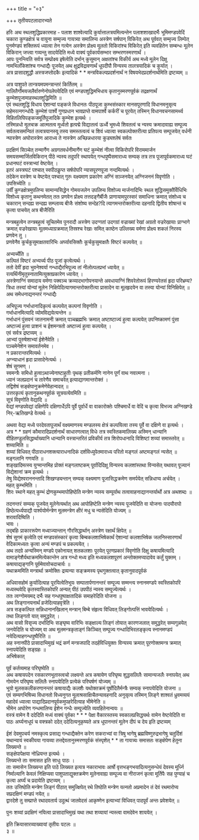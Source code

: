 +++
title = "०३"

+++
तृतीयपटलादारभ्यते   
  
हरिः अथ स्थलशुद्धिप्रकारमाह - पलाश शाश्वेत्यादि कुर्यात्तालत्रयमित्यन्तेन पलाशशाखादर्भैः भूमिमण्डपवेदिं चकारा कुण्डक्षेत्रं च वायुना सम्मृज्य गायत्र्या समालिप्य अस्त्रेण सर्षपान् विकिरेत् अथ पूर्ववत् सम्मृज्य लिम्पेत् पुनर्मण्डपं शक्तिरूपं ध्यात्वा तेन गत्येन अस्त्रेण प्रोक्ष्य मूलतो विकिरांश्च विकिरेत् इति व्यवहितेन सम्बन्धः मूलेन विकिरान् जप्त्वा गव्यन्तु सादयेदिति मध्ये वाक्यं पूर्वकार्यसम्भार सम्भरणस्मरणार्थं ।  
आपः पुनन्त्विति सर्वत्र सम्प्रोक्ष्य इषेत्वेति दर्भान् कुसुमान् अक्षतांश्च विकीर्य अथ मध्ये मूलेन दिक्षु नामभिर्लोकेशांश्च गन्धाद्यैः पूजयेत् अथ क्षुद्रविद्रावणार्थं धूपदीपौ विन्यस्य तालत्रयादिकं च कुर्यात् ।  
अत्र प्रासादशुद्धौ अस्त्रजप्तोदकैः इत्यादिकं * * मन्त्रविकल्पप्रदर्शनार्थं न विषयभेदप्रदर्शनार्थमिति द्रष्टव्यम् ॥   
  
   
  
अत्र पाशुपते तान्त्रयमपमन्त्रान्तरं किर्तितम् ॥  
गालितैर्गोमयजलैर्वारुणेनोपलेपयेदिति एवं मण्डपशुद्धिमभिधाय कृतानुस्मरणपूर्वकं तद्रक्षणार्थं कुम्भेशपूजामाहस्थलशुद्धिमिति ॥  
एवं स्थलशुद्धिं विधाय ऐशान्यां पङ्कजे विधानतः पीठपूजा कुम्भसंस्कार मानसपूरणादि विधानमनुसृत्य सहेमरत्नगन्धोदैः कुम्भेशं पार्श्वे गुणप्रधान भावप्राप्ते वामपार्श्वे कर्करीं च पूरयेत् तस्मिन् विधानवचनसामर्थ्य विहितलिपिपङ्कजमूर्तिपूजादिके कुम्भेश इत्यर्थः ।  
तस्मिन्नधो मूलचक्र आत्मतत्व मूर्ध्वतो हृत्पद्मे विद्यातत्वं ऊर्ध्वे भूमध्ये शिवतत्वं च न्यस्य क्रमादावाह्य सम्पूज्य सर्वतत्वसमन्वितं तत्वत्रयानस्यू तस्य समस्तत्वत्वं च शिवं ध्यात्वा स्वकल्पोक्तरीत्या प्रतिपत्य सम्पूजयेत् वर्धनी न्घास्त्रेण अघोरास्त्रेण आराध्य ते नास्त्रेण अच्छिन्नधारया कुड्यश्लेषं सर्वतः   
  
   
  
प्रदक्षिणं सिञ्चेत् तन्मार्गेण अग्रगतवर्धनीमार्गेण घटं कुम्भेशं नीत्वा विकिरोपरि विराममार्जन समयसम्मार्जितविकिरान् पीठे न्यस्य तदुपरि स्थापयेत् गन्धपुष्पैसमाराध्य सम्यक् तत्र तत्र पूजापूर्वकमाराध्य घटं प्रधानघटं वस्त्राभ्यां वेष्टयेत् ।  
इतरं अस्त्रघटं पश्चात् स्वपीठकॢप्त सर्षपोपरि न्यासपूरणपूजा नन्दमित्यर्थः ।  
तदेकेन वस्त्रेण च वेष्टयेत् पश्चात् गुरुः वक्ष्यमाण प्रकारेण अग्निं सञ्जनयेत् अग्निजननं विवृणोति ।  
उपसिच्येति ॥  
उर्वीं कुण्डक्षेत्रमुपलिप्य सामान्यसिद्धेन गोमयजलेन उपलिप्य विशोज्य मार्जनादिभिः स्थल शुद्धिसमुक्तैर्विधिभिः विशोध्य कृतानु कथनमेतत् ततः प्रणवेन प्रोक्ष्य तत्तदङ्गैर्बीजैः प्राणायामपुरस्सरं समाधिना क्रमात् संशोध्य च चकारान् सन्दह्य सन्दह्य सम्प्लाव्य बीजैः संशोष्य सन्देह?दि त्यागमन्तरोक्तरीत्या दहनादि द्वितीय शोषान्तं च कृत्वा पाचयेत् अत्र बीजैरिति   
  
   
  
मन्त्रबहुत्वेन तन्त्रबहुत्वं सूचितमेव पुनरादौ अस्त्रेण उदग्गतां उदगग्रां वज्राख्यां रेखां अग्रतो वज्ररेखायाः प्राग्भागे क्रमात् वज्ररेखायाः मूलमध्याग्रक्रमात् तिस्रश्च रेखाः समित् काष्ठेन उल्लिख्य वर्मणा प्रोक्ष्य शकलं निरस्य प्रणवेन तु ।  
प्रणवेनैव कूर्चकुसुमाक्षतवारिभिः अर्घ्यावसिक्तैः कूर्चकुसुमाक्षतैः विष्टरं कल्पयेत् ॥   
  
अभ्यर्च्येति ॥  
कल्पितं विष्टरं अभ्यर्च्य पीठ पूजां कृत्वेत्यर्थः ।  
ततो देवीं हृदा भुवनेश्वर्या गन्धाद्यैरभिपूज्य तां नीलोत्पलप्रभां ध्यायेत् ॥  
रत्यर्थिनीमृतुस्नातामित्युक्तप्रकारेण ध्यायेत् ।  
अस्त्रेणाग्निं समादाय वर्मणा पक्वञ्च क्रव्यादभागोपनयान्ते अवधायाग्निं शिवरेतोरूपं हिरण्यरेतसं हृदा परिभ्रम्य? त्रिधा तस्यां योन्यां मूलेन निक्षिपेदित्यागमान्तरोक्तरीत्या प्रासादेन वा मूलहृदयेन वा तस्या योन्यां विनिक्षिपेत् ॥  
अथ समेधनाद्यनन्तरं गन्धाद्यैः   
  
   
  
अभिपूज्य गर्भाधानादिकृत्यं कल्पयेत् कल्पनां विवृणोति ।  
गर्भाधानमित्यादि व्योमविद्ययेत्यन्तेन ॥  
गर्भाधानं पुंसवनं जातनामनी क्रमात् पञ्चब्रह्मभिः क्रमात् अष्टाष्टाज्यं हुत्वा कल्पयेत् उपनिष्क्रामणं पुंसा अष्टाज्यं हुत्वा प्राशनं च ईशमन्त्रतो अष्टाज्यं हुत्वा कल्पयेत् ।  
एवं सर्वत्र द्रष्टव्यम् ॥  
आभ्यां पुरुषेशाभ्यां ईशेनैवेति ।  
पञ्चमेनेशेन समावर्तनमेव ।  
न प्रकारान्तरमित्यर्थः ।  
अग्न्याधानं हृदा प्रासादेनेत्यर्थः ।  
शेषं सुगमण् ।  
स्वमन्त्रैः समिधो हुत्वाऽथाज्येनाष्टाहुतीः पृथक् प्रतीकर्मणि नानेन पूर्णं वाथ नवात्मना ।  
ध्यानं जलप्रदानं च तारेणैव समाचरेत् इत्याद्यागमान्तरोक्तं ।  
तद्विशेषं सङ्क्षेपानुक्रमेणेवेहान्वदत् ॥  
उत्तरकृत्यं कृतानुकथनपूर्वकं सूत्रयत्येवमिति ॥  
सूत्रं विवृणोति वेद्यादि ॥  
वेद्यां मण्डपवेद्यां दक्षिणेपि दक्षिणार्धेऽपि पूर्वे पूर्वार्धे वा वाकारोक्तेः पश्चिमार्धे वा वेदिं च कृत्वा विभज्य अग्निखण्डे निर्-ऋतिखण्डे वेत्यर्थः ॥   
  
   
  
अथवा वेद्या मध्ये परदेवतापूजार्थं वक्ष्यमाणस्य मण्डलस्य क्षेत्रं कल्पयित्वा तस्य पूर्वे वा दक्षिणे वा इत्यर्थः ।  
अत्र * * ग्रहणं कौमारादिप्रदर्शनार्थं साधारणत्वात् विधेः तत्र स्वस्तिकमालिख्य अस्मिन् धान्यानि वीहितण्डुलसिद्धार्थाख्यानि धान्यानि वस्त्रान्तरितं प्रविकीर्य तत्र शिरोपधानादि विशिष्टां शय्यां समास्तरेत् ॥  
शय्यामिति ॥  
शय्यां विधिवत् पीठाराधनशक्त्याराधनादिकं दर्शविध्युपेतमाराध्य परितो मङ्गलं अष्टमङ्गलं न्यसेत् ॥  
मङ्गलानि गणयति ॥  
शङ्खादिमत्स्य युग्मान्तमिह प्रोक्तं मङ्गलाष्टकम् पूर्वादिदिक्षु विन्यस्य कलशांस्तथा विन्यसेत् यथावत् पूज्यानं विद्येशानां क्रम इत्यर्थः ।  
तेषु विद्येश्वराननन्तादि शिखण्ड्यन्तान् सम्यक् वक्ष्यमाण पूजासिद्धक्रमेण समर्पयेत् सन्निधाप्य अर्चयेत् ।  
महत् कुम्भमिति ।  
शिरः स्थाने महत् कुम्भं द्रोणकुम्भमापोहिष्ठेति मन्त्रेण न्यस्य सम्पूर्याथ तत्वावाहनाद्यानन्तर्यार्थो अत्र अथशब्दः ॥   
  
   
  
तदनन्तरं सम्यक् पूजयेत् मूलेनेत्यर्थात् अथ आपोहिष्टेति मन्त्रेण न्यस्य पूजयेदिति वा योजनाः पादयौरापो हिष्ठेत्यर्ध्यपाद्यौ पार्श्वयोर्मन्त्रेण मूलमन्त्रेण क्षीरं मधु च न्यसेदिति योज्यम् ॥  
शरावादिष्विति ।  
भावः ।  
तद्बहिः प्राकाररूपेण मध्वाज्यान्तान् गौरसिद्धार्थान् अस्त्रेण रक्षार्थं क्षिपेत् ॥  
शेषं सुगमं कृत्वेति एवं मण्डपसंस्कारं कृत्वा बिम्बकलशाभिषेकार्थं ऐशान्यां कलशाभिषेक जलनिस्सारणार्थं वेदिकामध्यतः कृत्वा अन्यं मण्डपं च प्रकल्पयेत् ।  
अथ तदग्रे अन्यस्मिन् मण्डपे एकोनायत् शतकलशाः पूरयेत् पूरणप्रकारं विवृणोति दिक्षु कषायमित्यादि वामाङ्गेशैर्यथाक्रममित्येकान्तेन अत्र गन्धो मध्य इति मध्यकलशपूरणं अन्तोक्तमप्यादावेव कर्तुं युक्तम् ।  
कषायाद्यङ्गानि पूर्वमेवावोचदाचार्यः ॥  
यथाक्रममिति मन्त्रार्था क्रमोक्तिः द्रव्यन्या सङ्क्रमस्य पृथगुक्तत्वात् कृतानुवादपूर्वकं   
  
   
  
अधिवासहोमं कुर्यादित्याह पूरयित्वेतिभूयः सम्पातार्पणानन्तरं सम्पूज्य सम्मन्त्य स्नानमण्डपे स्वस्तिकोपरि मध्यस्थवेदि कृतस्वास्तिकोपरि अन्यत् पीठं उपपीठं न्यस्य सम्पूज्येत्यर्थः ।  
ततः त्वग्गोमयमद् दर्भैः सह गन्धपुष्पाक्षतादिकं समाहरेदिति योजना ॥  
अथ लिङ्गानयनार्थं व्रजेदित्याहवृत्रेति ।  
अत्र सङ्कल्पित सन्निधानानखिलान् मन्त्रान् बिम्बे संहृत्य विधिवत् लिङ्गोत्पत्तिं भावयेदित्यर्थः ।  
तथा लिङ्गतो यात् समुद्धरेत् ।  
अथ वासो विसृज्य दर्भादिभिः सङ्घृष्य वारिभिः सङ्क्षाल्य लिङ्गं तोयात् कारणजलात् समुद्धरेत् सम्यगुन्नयेत् जनयेदिति च योज्यम् वा अथ मूलमन्त्रकृताङ्गं किञ्चित् सम्पूज्य गन्धादिभिरलङ्कृत्य स्नानमण्डपं नयेदित्याहगन्धपुष्पैरिति ॥  
अह स्नानपीठे प्रासादाभिमुखं भद्रं कर्ण मन्त्रजपादि तदर्हविधियुक्तः विन्यस्य क्रमात् पूरणोक्तमन्त्र क्रमात् स्नापयेदिति सङ्ग्रहः ॥  
अभिषेकात्   
  
   
  
पूर्वं कर्तव्यमाह परिघृष्येति ॥  
अथ कषायपदेन रसकारणभूतास्त्वचो लक्ष्यन्ते अत्र कषायेण परिघृष्य शुद्धसलिलैः सामान्यजलैः स्नापयेत् अथ गोमयेन परिघृष्य सलिलैः स्नापयेदिति प्रत्येकं परिघर्षणं योज्यम् ॥  
भूयो मूलसकलीकरणानन्तरं कषायाद्यैः कलशैः यथोक्तक्रमं पूर्षोदितैर्मन्त्रैः सम्यक् स्नापयेदिति योजना ॥  
एवं सम्यगभिषिच्य विधानतो विध्यनुगत मूलाश्रसाक्षिचैतन्यावहनादि अनुसृत्य तस्मिन् लिङ्गे शाश्वतं ध्रुवमव्ययं महादेवं ध्यात्वा पाद्यादिप्रदानपूर्वकमुपहरेदित्याह भीमेनेति ॥  
भीमेन अघोरेण गन्धमालिप्य ईशेन गन्धैः सम्पूज्येति व्यवहितेनान्वयः ॥  
वस्त्रं वामेन वै ददेदिति मध्यं वाक्यं पूर्वका * * * पेक्षा वैकारस्तस्य स्वकालप्रसिद्ध्यर्थः वामेन वेष्टयेदिति वा पाठः अर्घ्यनाधूपं च वक्त्रको ददेत् ददेदित्यनुकृष्यते अत्र धूपानन्तरं मूलेन दीपं च देय इति द्रष्टव्यम्   
  
   
  
ईशं देवमुपचर्य नमस्कृत्य प्रसाद्य गन्धाद्यैक्तेन करेण सकराभ्यां वा त्रिषु भागेषु ब्रह्मविष्णुरुद्रभागेषु चतुर्दिशं यथान्यायं स्वकीयया गायव्या तत्तद्देवतानुस्मरणपूर्वकं संस्पृशेत् * * ता गायत्र्यः समासतः सङ्क्षेपेण हेतुना लिख्यन्ते ॥  
सङ्क्षेपापेक्षया नोध्रियन्त इत्यर्थः ।  
लिख्यन्ते ताः समासत इति साधुः पाठः ।  
ताः समासेन लिख्यन्त इति पाठे लिख्यत इत्यत्र नकाराभावः आर्षो वृत्तभङ्गभयादित्यनुसन्धेयं देवस्य मूर्ध्नि निर्माल्यानि केवलं निक्षिप्यवा पाशुपताद्युक्तक्रमेण मूलेनावाह्य सम्पूज्य वा नीराजनं कृत्वा मूर्तिपैः सह पुण्याहं च कृत्वा अर्घ्यं च प्रदायेति द्रष्टव्यम् ।  
ततः उत्तिष्ठेति मन्त्रेण लिङ्गं पीठात् समुत्क्षिपेत् रथे तिष्ठेति मन्त्रेण यत्नतो अप्रमादेन तं देवं रथमारोप्य सप्रदक्षिणं मण्डपं नयेत् ॥  
द्वारदेशे तु सम्प्राप्ते रथादवतार्य उदुत्थं जातवेदसं आकृष्णेन इत्याभ्यां विधिवत् पादपूर्वं अन्तः प्रवेशयेत् ॥   
  
   
  
पुनः शय्यां प्रदक्षिणं नयित्वा प्रासादाभिमुखं यथा तथा शय्यायां न्यस्त्वा वामदेवेन शाययेत् ।   
  
इति क्रियासारव्याख्यायां तृतीयः पटलः ॥  
३ ॥   
